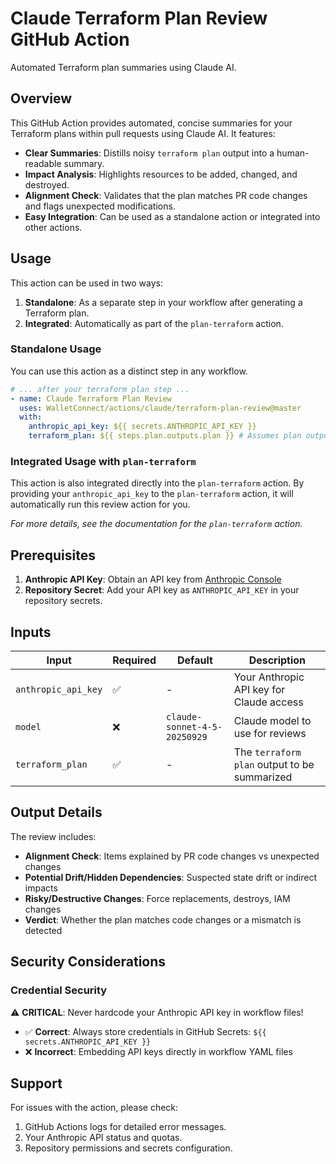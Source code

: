 # Claude Terraform Plan Review GitHub Action

Automated Terraform plan summaries using Claude AI.

## Overview

This GitHub Action provides automated, concise summaries for your Terraform plans within pull requests using Claude AI. It features:

- **Clear Summaries**: Distills noisy `terraform plan` output into a human-readable summary.
- **Impact Analysis**: Highlights resources to be added, changed, and destroyed.
- **Alignment Check**: Validates that the plan matches PR code changes and flags unexpected modifications.
- **Easy Integration**: Can be used as a standalone action or integrated into other actions.

## Usage

This action can be used in two ways:

1.  **Standalone**: As a separate step in your workflow after generating a Terraform plan.
2.  **Integrated**: Automatically as part of the `plan-terraform` action.

### Standalone Usage

You can use this action as a distinct step in any workflow.

```yaml
# ... after your terraform plan step ...
- name: Claude Terraform Plan Review
  uses: WalletConnect/actions/claude/terraform-plan-review@master
  with:
    anthropic_api_key: ${{ secrets.ANTHROPIC_API_KEY }}
    terraform_plan: ${{ steps.plan.outputs.plan }} # Assumes plan output is in a step with id 'plan'
```

### Integrated Usage with `plan-terraform`

This action is also integrated directly into the `plan-terraform` action. By providing your `anthropic_api_key` to the `plan-terraform` action, it will automatically run this review action for you.

*For more details, see the documentation for the `plan-terraform` action.*

## Prerequisites

1.  **Anthropic API Key**: Obtain an API key from [Anthropic Console](https://console.anthropic.com/)
2.  **Repository Secret**: Add your API key as `ANTHROPIC_API_KEY` in your repository secrets.

## Inputs

| Input              | Required | Default                      | Description                                  |
| ------------------ | -------- | ---------------------------- | -------------------------------------------- |
| `anthropic_api_key`| ✅       | -                            | Your Anthropic API key for Claude access     |
| `model`            | ❌       | `claude-sonnet-4-5-20250929` | Claude model to use for reviews              |
| `terraform_plan`   | ✅       | -                            | The `terraform plan` output to be summarized |

## Output Details

The review includes:

- **Alignment Check**: Items explained by PR code changes vs unexpected changes
- **Potential Drift/Hidden Dependencies**: Suspected state drift or indirect impacts
- **Risky/Destructive Changes**: Force replacements, destroys, IAM changes
- **Verdict**: Whether the plan matches code changes or a mismatch is detected

## Security Considerations

### Credential Security

⚠️ **CRITICAL**: Never hardcode your Anthropic API key in workflow files!

- ✅ **Correct**: Always store credentials in GitHub Secrets: `${{ secrets.ANTHROPIC_API_KEY }}`
- ❌ **Incorrect**: Embedding API keys directly in workflow YAML files

## Support

For issues with the action, please check:

1.  GitHub Actions logs for detailed error messages.
2.  Your Anthropic API status and quotas.
3.  Repository permissions and secrets configuration.
